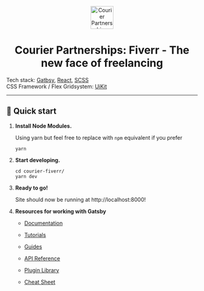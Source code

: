 <p align="center">
  <a href="https://i.imgur.com/nv58qYX.png">
    <img alt="Courier Partnerships Logo" src="hhttps://i.imgur.com/nv58qYX.png" width="60" />
  </a>
</p>
<h1 align="center">
  Courier Partnerships: Fiverr - The new face of freelancing
</h1>
Tech stack: <a href="https://www.gatsbyjs.com/" target="_blank" rel="noopener noreferrer">Gatbsy</a>, <a href="https://reactjs.org/" target="_blank" rel="noopener noreferrer">React</a>, <a href="https://sass-lang.com/" target="_blank" rel="noopener noreferrer">SCSS</a><br>
CSS Framework / Flex Gridsystem: <a href="https://getuikit.com/" target="_blank" rel="noopener noreferrer">UiKit</a>
<hr>

## 🚀 Quick start

1.  **Install Node Modules.**

    Using yarn but feel free to replace with `npm` equivalent if you prefer

    ```shell
    yarn
    ```

2.  **Start developing.**

    ```shell
    cd courier-fiverr/
    yarn dev
    ```

3.  **Ready to go!**

    Site should now be running at http://localhost:8000!

4.  **Resources for working with Gatsby**

    - [Documentation](https://www.gatsbyjs.com/docs/?utm_source=starter&utm_medium=readme&utm_campaign=minimal-starter)

    - [Tutorials](https://www.gatsbyjs.com/tutorial/?utm_source=starter&utm_medium=readme&utm_campaign=minimal-starter)

    - [Guides](https://www.gatsbyjs.com/tutorial/?utm_source=starter&utm_medium=readme&utm_campaign=minimal-starter)

    - [API Reference](https://www.gatsbyjs.com/docs/api-reference/?utm_source=starter&utm_medium=readme&utm_campaign=minimal-starter)

    - [Plugin Library](https://www.gatsbyjs.com/plugins?utm_source=starter&utm_medium=readme&utm_campaign=minimal-starter)

    - [Cheat Sheet](https://www.gatsbyjs.com/docs/cheat-sheet/?utm_source=starter&utm_medium=readme&utm_campaign=minimal-starter)
